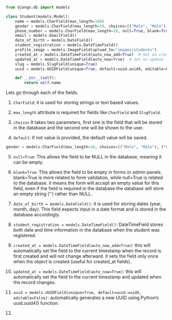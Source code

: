 ```py
from django.db import models

class Student(models.Model):
    name = models.CharField(max_length=100)
    gender = models.CharField(max_length=10, choices=(("Male", "Male"), ("Female", "Female")), default="Male")
    phone_number = models.CharField(max_length=10, null=True, blank=True)
    email = models.EmailField()
    date_of_birth = models.DateField()
    student_registration = models.DateTimeField()
    profile_image = models.ImageField(upload_to="images/students")
    created_at = models.DateTimeField(auto_now_add=True)  # Set on creation
    updated_at = models.DateTimeField(auto_now=True)  # Set on update
    slug = models.SlugField(unique=True)
    uuid = models.UUIDField(unique=True, default=uuid.uuid4, editable=False)

    def __str__(self):
        return self.name


```

Lets go through each of the fields.

1. `CharField`: it is used for storing strings or text based values.

2. `max_length` attribute is required for fields like `CharField` and `SlugField`.

3. `choices` It takes two parameters, first one is the field that will be stored in the database and the second one will be shown to the user.

4. `default`: if not value is provided, the default value will be saved.

```py
gender = models.CharField(max_length=10, choices=(("Male", "Male"), ("Female", "Female")), default="Male")
```

5. `null=True`: This allows the field to be NULL in the database, meaning it can be empty.

6. `blank=True`: This allows the field to be empty in forms or admin panels. blank=True is more related to form validation, while null=True is related to the database. it means the form will accept an empty value for this field, even if the field is required in the database.the database will store an empty string ('') rather than NULL.
7. `date_of_birth = models.DateField()`: it is used for storing dates (year, month, day). This field expects input in a date format and is stored in the database accordingly.
8. `student_registration = models.DateTimeField()`: DateTimeField stores both date and time information in the database when the student was registered.
9. `created_at = models.DateTimeField(auto_now_add=True)`: this will automatically set the field to the current timestamp when the record is first created and will not change afterward. it sets the field only once when the object is created (useful for created_at fields).
10. `updated_at = models.DateTimeField(auto_now=True)`: this will automatically set the field to the current timestamp and updated when the record changes.
11. `uuid = models.UUIDField(unique=True, default=uuid.uuid4, editable=False)`: automatically generates a new UUID using Python’s uuid.uuid4() function.
12.

